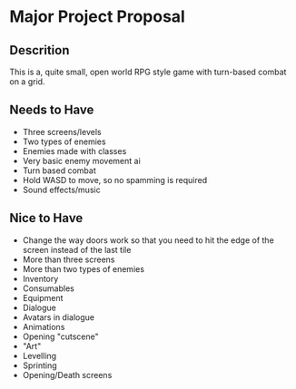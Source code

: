 # Major Project Proposal

## Descrition
This is a, quite small, open world RPG style game with turn-based combat on a grid. 

## Needs to Have
- Three screens/levels
- Two types of enemies
- Enemies made with classes
- Very basic enemy movement ai
- Turn based combat
- Hold WASD to move, so no spamming is required
- Sound effects/music

## Nice to Have
- Change the way doors work so that you need to hit the edge of the screen instead of the last tile
- More than three screens
- More than two types of enemies
- Inventory
- Consumables
- Equipment
- Dialogue
- Avatars in dialogue
- Animations
- Opening "cutscene"
- "Art"
- Levelling
- Sprinting
- Opening/Death screens